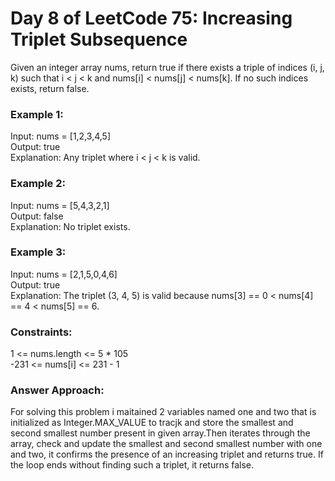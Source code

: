 # Day 8 of LeetCode 75: Increasing Triplet Subsequence

Given an integer array nums, return true if there exists a triple of indices (i, j, k) such that i < j < k and nums[i] < nums[j] < nums[k]. If no such indices exists, return false.<br>

 

### Example 1:
Input: nums = [1,2,3,4,5]<br>
Output: true<br>
Explanation: Any triplet where i < j < k is valid.<br>

### Example 2:
Input: nums = [5,4,3,2,1]<br>
Output: false<br>
Explanation: No triplet exists.<br>

### Example 3:
Input: nums = [2,1,5,0,4,6]<br>
Output: true<br>
Explanation: The triplet (3, 4, 5) is valid because nums[3] == 0 < nums[4] == 4 < nums[5] == 6.<br>
 

### Constraints:

1 <= nums.length <= 5 * 105<br>
-231 <= nums[i] <= 231 - 1<br>


### Answer Approach:
For solving this problem i maitained 2 variables named one and two that is initialized as Integer.MAX_VALUE to tracjk and store the smallest and second smallest number present in given array.Then iterates through the array, check and update the smallest and second smallest number with one and two, it confirms the presence of an increasing triplet and returns true. If the loop ends without finding such a triplet, it returns false. 